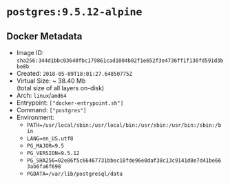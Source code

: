 # `postgres:9.5.12-alpine`

## Docker Metadata

- Image ID: `sha256:344d1bbc03640fbc179861cad1004b02f1e652f3e4736ff1f130fd591d3bbe8b`
- Created: `2018-05-09T18:01:27.64850775Z`
- Virtual Size: ~ 38.40 Mb  
  (total size of all layers on-disk)
- Arch: `linux`/`amd64`
- Entrypoint: `["docker-entrypoint.sh"]`
- Command: `["postgres"]`
- Environment:
  - `PATH=/usr/local/sbin:/usr/local/bin:/usr/sbin:/usr/bin:/sbin:/bin`
  - `LANG=en_US.utf8`
  - `PG_MAJOR=9.5`
  - `PG_VERSION=9.5.12`
  - `PG_SHA256=02e86f5c66467731bbec18fde96e0daf38c13c9141d8e7d41be663ab6fa6f698`
  - `PGDATA=/var/lib/postgresql/data`
